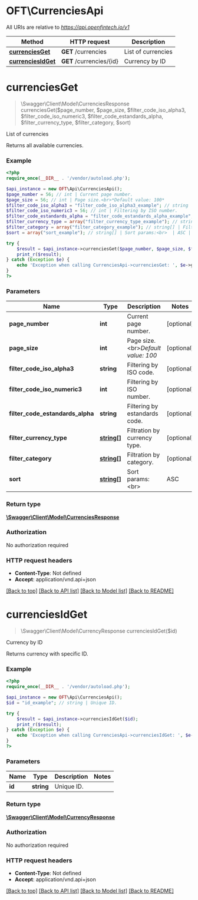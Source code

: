 # OFT\CurrenciesApi

All URIs are relative to *https://api.openfintech.io/v1*

Method | HTTP request | Description
------------- | ------------- | -------------
[**currenciesGet**](CurrenciesApi.md#currenciesGet) | **GET** /currencies | List of currencies
[**currenciesIdGet**](CurrenciesApi.md#currenciesIdGet) | **GET** /currencies/{id} | Currency by ID


# **currenciesGet**
> \Swagger\Client\Model\CurrenciesResponse currenciesGet($page_number, $page_size, $filter_code_iso_alpha3, $filter_code_iso_numeric3, $filter_code_estandards_alpha, $filter_currency_type, $filter_category, $sort)

List of currencies

Returns all available currencies.

### Example
```php
<?php
require_once(__DIR__ . '/vendor/autoload.php');

$api_instance = new OFT\Api\CurrenciesApi();
$page_number = 56; // int | Current page number.
$page_size = 56; // int | Page size.<br>*Default value: 100*
$filter_code_iso_alpha3 = "filter_code_iso_alpha3_example"; // string | Filtering by ISO code.
$filter_code_iso_numeric3 = 56; // int | Filtering by ISO number.
$filter_code_estandards_alpha = "filter_code_estandards_alpha_example"; // string | Filtering by estandards code.
$filter_currency_type = array("filter_currency_type_example"); // string[] | Filtration by currency type.
$filter_category = array("filter_category_example"); // string[] | Filtration by category.
$sort = array("sort_example"); // string[] | Sort params:<br>  | ASC | DESC | |-----|------| | name | -name | | type | -type | | category | -category | | code | -code | | code_iso_alpha3 | -code_iso_alpha3 | | code_iso_numeric3 | -code_iso_numeric3 | | code_estandards_alpha | -code_estandards_alpha |

try {
    $result = $api_instance->currenciesGet($page_number, $page_size, $filter_code_iso_alpha3, $filter_code_iso_numeric3, $filter_code_estandards_alpha, $filter_currency_type, $filter_category, $sort);
    print_r($result);
} catch (Exception $e) {
    echo 'Exception when calling CurrenciesApi->currenciesGet: ', $e->getMessage(), PHP_EOL;
}
?>
```

### Parameters

Name | Type | Description  | Notes
------------- | ------------- | ------------- | -------------
 **page_number** | **int**| Current page number. | [optional]
 **page_size** | **int**| Page size.&lt;br&gt;*Default value: 100* | [optional]
 **filter_code_iso_alpha3** | **string**| Filtering by ISO code. | [optional]
 **filter_code_iso_numeric3** | **int**| Filtering by ISO number. | [optional]
 **filter_code_estandards_alpha** | **string**| Filtering by estandards code. | [optional]
 **filter_currency_type** | [**string[]**](../Model/string.md)| Filtration by currency type. | [optional]
 **filter_category** | [**string[]**](../Model/string.md)| Filtration by category. | [optional]
 **sort** | [**string[]**](../Model/string.md)| Sort params:&lt;br&gt;  | ASC | DESC | |-----|------| | name | -name | | type | -type | | category | -category | | code | -code | | code_iso_alpha3 | -code_iso_alpha3 | | code_iso_numeric3 | -code_iso_numeric3 | | code_estandards_alpha | -code_estandards_alpha | | [optional]

### Return type

[**\Swagger\Client\Model\CurrenciesResponse**](../Model/CurrenciesResponse.md)

### Authorization

No authorization required

### HTTP request headers

 - **Content-Type**: Not defined
 - **Accept**: application/vnd.api+json

[[Back to top]](#) [[Back to API list]](../../README.md#documentation-for-api-endpoints) [[Back to Model list]](../../README.md#documentation-for-models) [[Back to README]](../../README.md)

# **currenciesIdGet**
> \Swagger\Client\Model\CurrencyResponse currenciesIdGet($id)

Currency by ID

Returns currency with specific ID.

### Example
```php
<?php
require_once(__DIR__ . '/vendor/autoload.php');

$api_instance = new OFT\Api\CurrenciesApi();
$id = "id_example"; // string | Unique ID.

try {
    $result = $api_instance->currenciesIdGet($id);
    print_r($result);
} catch (Exception $e) {
    echo 'Exception when calling CurrenciesApi->currenciesIdGet: ', $e->getMessage(), PHP_EOL;
}
?>
```

### Parameters

Name | Type | Description  | Notes
------------- | ------------- | ------------- | -------------
 **id** | **string**| Unique ID. |

### Return type

[**\Swagger\Client\Model\CurrencyResponse**](../Model/CurrencyResponse.md)

### Authorization

No authorization required

### HTTP request headers

 - **Content-Type**: Not defined
 - **Accept**: application/vnd.api+json

[[Back to top]](#) [[Back to API list]](../../README.md#documentation-for-api-endpoints) [[Back to Model list]](../../README.md#documentation-for-models) [[Back to README]](../../README.md)

